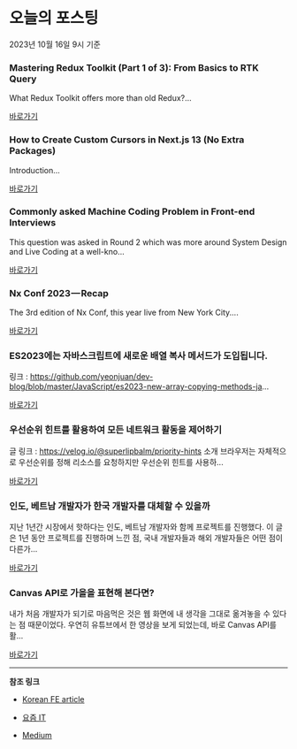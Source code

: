 # 오늘의 포스팅 
2023년 10월 16일 9시 기준 

### Mastering Redux Toolkit (Part 1 of 3): From Basics to RTK Query 

 What Redux Toolkit offers more than old Redux?... 

 [바로가기](https://medium.com/@tourlidavagia/mastering-redux-toolkit-part-1-of-3-from-basics-to-rtk-query-dec06d4f8cd2?responsesOpen=true&sortBy=REVERSE_CHRON&source=topic_portal_recommended_stories---------0-84----------reactjs----------7324bc8a_5002_4267_86c8_096db7bcbd71-------) 

### How to Create Custom Cursors in Next.js 13 (No Extra Packages) 

 Introduction... 

 [바로가기](https://medium.com/stackademic/how-to-create-custom-cursor-in-nextjs-13-no-extra-packages-060369a736c9?responsesOpen=true&sortBy=REVERSE_CHRON&source=topic_portal_recommended_stories---------0-84----------nextjs----------4ee56226_dd24_4d67_96f8_e1e0dfe8ee8e-------) 

### Commonly asked Machine Coding Problem in Front-end Interviews 

 This question was asked in Round 2 which was more around System Design and Live Coding at a well-kno... 

 [바로가기](https://medium.com/womenintechnology/commonly-asked-machine-coding-problem-in-front-end-interviews-e16042ab1e10?responsesOpen=true&sortBy=REVERSE_CHRON&source=topic_portal_recommended_stories---------0-84----------front_end_development----------fa7c173e_eae2_4d37_b0c6_0397f7805d69-------) 

### Nx Conf 2023 — Recap 

 The 3rd edition of Nx Conf, this year live from New York City.... 

 [바로가기](https://medium.com/nrwl/nx-conf-2023-recap-ab1506dca817?responsesOpen=true&sortBy=REVERSE_CHRON&source=topic_portal_recommended_stories---------0-84----------react----------f82d718c_085f_4028_b35b_9a39a9096a24-------) 

###  ES2023에는 자바스크립트에 새로운 배열 복사 메서드가 도입됩니다. 

 링크 : https://github.com/yeonjuan/dev-blog/blob/master/JavaScript/es2023-new-array-copying-methods-ja... 

 [바로가기](https://kofearticle.substack.com/p/korean-fe-article-es2023-6a8) 

###  우선순위 힌트를 활용하여 모든 네트워크 활동을 제어하기 

 글 링크 : https://velog.io/@superlipbalm/priority-hints 소개 브라우저는 자체적으로 우선순위를 정해 리소스를 요청하지만 우선순위 힌트를 사용하... 

 [바로가기](https://kofearticle.substack.com/p/korean-fe-article-5e5) 

### 인도, 베트남 개발자가 한국 개발자를 대체할 수 있을까 

 지난 1년간 시장에서 핫하다는 인도, 베트남 개발자와 함께 프로젝트를 진행했다. 이 글은 1년 동안 프로젝트를 진행하며 느낀 점, 국내 개발자들과 해외 개발자들은 어떤 점이 다른가... 

 [바로가기](https://yozm.wishket.com/magazine/detail/2270/) 

### Canvas API로 가을을 표현해 본다면? 

 내가 처음 개발자가 되기로 마음먹은 것은 웹 화면에 내 생각을 그대로 옮겨놓을 수 있다는 점 때문이었다. 우연히 유튜브에서 한 영상을 보게 되었는데, 바로 Canvas API를 활... 

 [바로가기](https://yozm.wishket.com/magazine/detail/2268/) 

---

**참조 링크**

- [Korean FE article](https://kofearticle.substack.com) 

- [요즘 IT](https://yozm.wishket.com/magazine) 

- [Medium](https://medium.com) 

